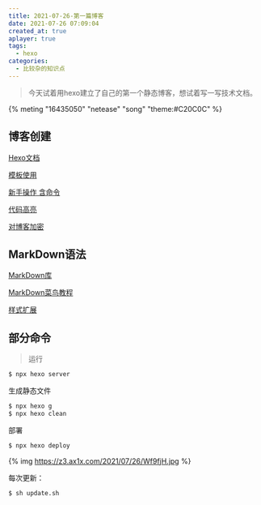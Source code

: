 ```yaml
---
title: 2021-07-26-第一篇博客
date: 2021-07-26 07:09:04
created_at: true
aplayer: true
tags:
  - hexo
categories:
  - 比较杂的知识点
---
```


> 今天试着用hexo建立了自己的第一个静态博客，想试着写一写技术文档。

{% meting "16435050" "netease" "song" "theme:#C20C0C" %}

<!-- more -->

## 博客创建

[Hexo文档](https://hexo.io/zh-cn/docs)

[模板使用](https://yun.yunyoujun.cn/guide/#%E5%BF%AB%E9%80%9F%E5%BC%80%E5%A7%8B)

[新手操作 含命令](https://www.yunyoujun.cn/share/how-to-build-your-site/)

[代码高亮](https://www.awesomes.cn/repo/PrismJS/prism)

[对博客加密](https://zhuanlan.zhihu.com/p/113235573)

## MarkDown语法

[MarkDown库](https://github.com/younghz/Markdown)

[MarkDown菜鸟教程](https://www.runoob.com/markdown/md-tutorial.html)

[样式扩展](https://www.yunyoujun.cn/yun/markdown.html)


## 部分命令
<div class="success">

> 运行

</div>


``` bash
$ npx hexo server
```

生成静态文件
``` bash
$ npx hexo g
$ npx hexo clean
```
部署
``` bash
$ npx hexo deploy
```
{% img https://z3.ax1x.com/2021/07/26/Wf9fjH.jpg %}



每次更新：

```bash
$ sh update.sh
```

